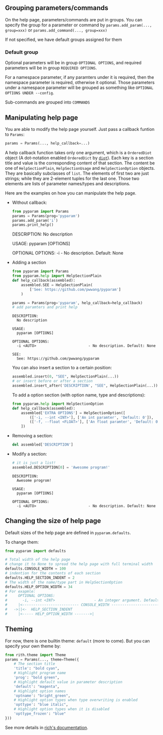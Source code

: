 
## Grouping parameters/commands

On the help page, parameters/commands are put in groups. You can specify the group for a parameter or command by `params.add_param(..., group=xxx)` or `params.add_command(..., group=xxx)`

If not specified, we have default groups assigned for them

### Default group

Optional parameters will be in group `OPTIONAL OPTIONS`, and required parameters will be in group `REQUIRED OPTIONS`.

For a namespace parameter, if any paramters under it is required, then the namespace parameter is required, otherwise it optional. Those parameters under a namespace parameter will be grouped as something like `OPTIONAL OPTIONS UNDER --config`.

Sub-commands are grouped into `COMMANDS`

## Manipulating help page

You are able to modify the help page yourself. Just pass a callback funtion to `Params`:
```python
params = Params(..., help_callback=...)
```

A help callback function takes only one argument, which is a `OrderedDiot` object (A dot-notation enabled `OrderedDict` by [`diot`][1]). Each key is a section title and value is the corresponding content of that section. The content be one of `HelpSectionPlain`, `HelpSectionUsage` and `HelpSectionOption` objects. They are basically subclasses of `list`. The elements of first two are just strings; while they are 2-element tuples for the last one. Those two elements are lists of parameter names/types and descriptions.

Here are the examples on how you can manipulate the help page.

- Without callback:
    ```python
    from pyparam import Params
    params = Params(prog='pyparam')
    params.add_param('i')
    params.print_help()
    ```

    DESCRIPTION:
      No description

    USAGE:
      pyparam [OPTIONS]

    OPTIONAL OPTIONS:
      -i <AUTO>                        - No description. Default: None

- Adding a section
    ```python
    from pyparam import Params
    from pyparam.help import HelpSectionPlain
    def help_callback(assembled):
        assembled.SEE = HelpSectionPlain(
            ['See: https://github.com/pwwang/pyparam']
        )

    params = Params(prog='pyparam', help_callback=help_callback)
    # add paramters and print help
    ```

    ```
    DESCRIPTION:
      No description

    USAGE:
      pyparam [OPTIONS]

    OPTIONAL OPTIONS:
      -i <AUTO>                        - No description. Default: None

    SEE:
      See: https://github.com/pwwang/pyparam
    ```

    You can also insert a section to a certain position:
    ```python
    assembled.insert(0, "SEE", HelpSectionPlain(...))
    # or insert before or after a section
    assembled.insert_after('DESCRIPTION', "SEE", HelpSectionPlain(...))
    ```

    To add a option section (with option name, type and descriptions):
    ```python
    from pyparam.help import HelpSectionOption
    def help_callback(assembled):
        assembled['EXTRA OPTIONS'] = HelpSectionOption([
            (['-i, --int <INT>'], ['An int paramter', 'Default: 0']),
            (['-f, --float <FLOAT>'], ['An float paramter', 'Default: 0.0']),
        ])
    ```

- Removing a section:
    ```python
    del assembled['DESCRIPTION']
    ```

- Modify a section:
    ```python
    # it is just a list!
    assembled.DESCRIPTION[0] = 'Awesome program!'
    ```

    ```
    DESCRIPTION:
      Awesome progrom!

    USAGE:
      pyparam [OPTIONS]

    OPTIONAL OPTIONS:
      -i <AUTO>                        - No description. Default: None
    ```

## Changing the size of help page

Default sizes of the help page are defined in `pyparam.defaults`.

To change them:
```python
from pyparam import defaults

# Total width of the help page
# change it to None to spread the help page with full terminal width
defaults.CONSOLE_WIDTH = 100
# indention for the contents of each section
defaults.HELP_SECTION_INDENT = 2
# The width of the name/type part in HelpSectionOption
defaults.HELP_OPTION_WIDTH = 34
# For exapmle:
#     OPTIONAL OPTIONS:
#       -i, --int <INT>                  - An integer argument. Default: 0
#     |<-------------------------- CONSOLE_WIDTH ----------------------------------->|
#   ->||<-  HELP_SECTION_INDENT
#     |<----- HELP_OPTION_WIDTH ------->|
```

## Theming

For now, there is one builtin theme: `default` (more to come).
But you can specify your own theme by:
```python
from rith.theme import Theme
params = Params(..., theme=Theme({
    # The section title
    'title': "bold cyan",
    # Highlight program name
    'prog': "bold green",
    # Highlight default value in parameter description
    'default': "magenta",
    # Highlight option names
    'optname': "bright_green",
    # Highlight option types when type overwriting is enabled
    'opttype': "blue italic",
    # Highlight option types when it is disabled
    'opttype_frozen': "blue"
}))
```

See more details in [rich's documentation][2].


[1]: https://github.com/pwwang/diot
[2]: https://rich.readthedocs.io/en/latest/style.html#style-themes
